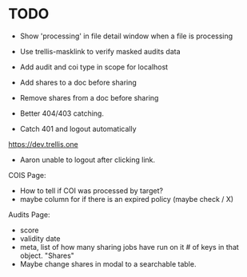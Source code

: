 # TODO

- Show 'processing' in file detail window when a file is processing
- Use trellis-masklink to verify masked audits data
- Add audit and coi type in scope for localhost

- Add shares to a doc before sharing
- Remove shares from a doc before sharing

- Better 404/403 catching.

- Catch 401 and logout automatically


https://dev.trellis.one


- Aaron unable to logout after clicking link.

COIS Page:
  - How to tell if COI was processed by target?
  - maybe column for if there is an expired policy (maybe check / X)

Audits Page:
  - score
  - validity date
  - meta, list of how many sharing jobs have run on it # of keys in that object. "Shares"
  - Maybe change shares in modal to a searchable table.
